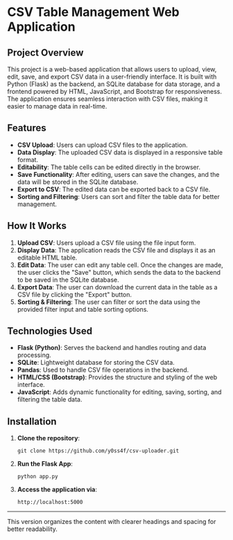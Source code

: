 # **CSV Table Management Web Application**

## **Project Overview**

This project is a web-based application that allows users to upload, view, edit, save, and export CSV data in a user-friendly interface. It is built with Python (Flask) as the backend, an SQLite database for data storage, and a frontend powered by HTML, JavaScript, and Bootstrap for responsiveness. The application ensures seamless interaction with CSV files, making it easier to manage data in real-time.

## **Features**

- **CSV Upload**: Users can upload CSV files to the application.  
- **Data Display**: The uploaded CSV data is displayed in a responsive table format.  
- **Editability**: The table cells can be edited directly in the browser.  
- **Save Functionality**: After editing, users can save the changes, and the data will be stored in the SQLite database.  
- **Export to CSV**: The edited data can be exported back to a CSV file.  
- **Sorting and Filtering**: Users can sort and filter the table data for better management.  

## **How It Works**

1. **Upload CSV**: Users upload a CSV file using the file input form.  
2. **Display Data**: The application reads the CSV file and displays it as an editable HTML table.  
3. **Edit Data**: The user can edit any table cell. Once the changes are made, the user clicks the "Save" button, which sends the data to the backend to be saved in the SQLite database.  
4. **Export Data**: The user can download the current data in the table as a CSV file by clicking the "Export" button.  
5. **Sorting & Filtering**: The user can filter or sort the data using the provided filter input and table sorting options.  

## **Technologies Used**

- **Flask (Python)**: Serves the backend and handles routing and data processing.  
- **SQLite**: Lightweight database for storing the CSV data.  
- **Pandas**: Used to handle CSV file operations in the backend.  
- **HTML/CSS (Bootstrap)**: Provides the structure and styling of the web interface.  
- **JavaScript**: Adds dynamic functionality for editing, saving, sorting, and filtering the table data.  

## **Installation**

1. **Clone the repository**:  
   ```
   git clone https://github.com/y0ss4f/csv-uploader.git  
   ```

2. **Run the Flask App**:  
   ``` 
   python app.py  
   ```

3. **Access the application via**:  
   ```  
   http://localhost:5000  
   ```

---

This version organizes the content with clearer headings and spacing for better readability.
